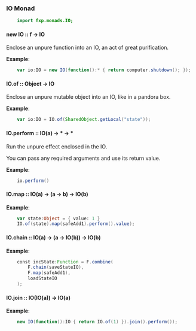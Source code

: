 ### IO Monad

```actionscript
    import fxp.monads.IO;
```

#### new IO :: f -> IO

Enclose an unpure function into an IO, an act of great purification.

**Example**:
```actionscript
    var io:IO = new IO(function():* { return computer.shutdown(); });
```

#### IO.of :: Object -> IO

Enclose an unpure mutable object into an IO, like in a pandora box.

**Example**:
```actionscript
    var io:IO = IO.of(SharedObject.getLocal("state"));
```

#### IO.perform :: IO(a) -> * -> *

Run the unpure effect enclosed in the IO.

You can pass any required arguments and use its return value.

**Example**:
```actionscript
    io.perform()
```

#### IO.map :: IO(a) -> (a -> b) -> IO(b)

**Example**:
```actionscript
    var state:Object = { value: 1 }
    IO.of(state).map(safeAdd1).perform().value);
```

#### IO.chain :: IO(a) -> (a -> IO(b)) -> IO(b)

**Example**:
```actionscript
    const incState:Function = F.combine(
        F.chain(saveStateIO),
        F.map(safeAdd1),
        loadStateIO
    );
```

#### IO.join :: IO(IO(a)) -> IO(a)

**Example**:
```actionscript
    new IO(function():IO { return IO.of(1) }).join().perform());
```
